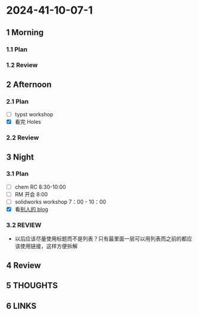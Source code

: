 # 2024-41-10-07-1

## 1 Morning

### 1.1 Plan

### 1.2 Review

## 2 Afternoon

### 2.1 Plan

- [ ] typst workshop
- [x] 看完 Holes

### 2.2 Review

## 3 Night

### 3.1 Plan

- [ ] chem RC 8:30-10:00
- [ ] RM 开会 8:00
- [ ] solidworks workshop 7：00 - 10：00
- [x] 看[别人的 blog](https://innei.in/)

### 3.2 REVIEW

- 以后应该尽量使用标题而不是列表？只有最里面一层可以用列表而之前的都应该使用链接，这样方便拆解

## 4 Review

## 5 THOUGHTS

## 6 LINKS
